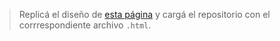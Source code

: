 > Replicá el diseño de [esta página](https://uidesigndaily.com/posts/sketch-contact-page-form-website-day-915) y cargá el repositorio con el corrrespondiente archivo `.html`.

